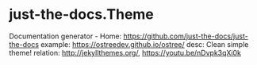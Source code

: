 # just-the-docs.Theme
Documentation generator - Home: https://github.com/just-the-docs/just-the-docs example: https://ostreedev.github.io/ostree/ desc: Clean simple theme! relation: http://jekyllthemes.org/, https://youtu.be/nDvpk3qXi0k
